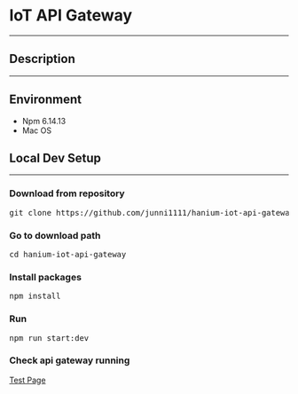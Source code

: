 # IoT API Gateway

---

## Description

---

## Environment

- Npm 6.14.13
- Mac OS

## Local Dev Setup

---

### Download from repository

<pre>git clone https://github.com/junni1111/hanium-iot-api-gateway.git</pre>

### Go to download path

<pre>cd hanium-iot-api-gateway</pre>

### Install packages

<pre>npm install</pre>

### Run

<pre>npm run start:dev</pre>

### Check api gateway running

[Test Page](http://localhost:7777/api-spec/)
